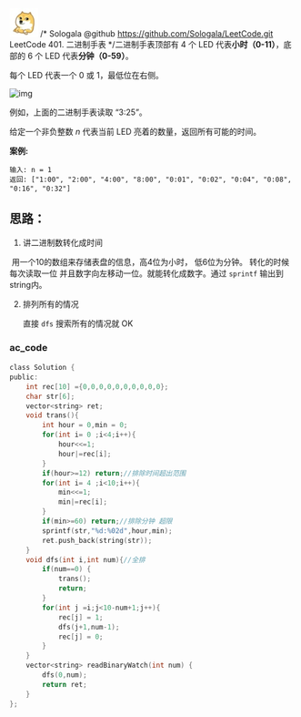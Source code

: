 ![](https://github.com/Sologala/SomeThings/blob/master/face.jpg?raw=true)
/*
    Sologala   @github    https://github.com/Sologala/LeetCode.git
    LeetCode   401. 二进制手表
*/二进制手表顶部有 4 个 LED 代表**小时（0-11）**，底部的 6 个 LED 代表**分钟（0-59）**。

每个 LED 代表一个 0 或 1，最低位在右侧。

![img](https://upload.wikimedia.org/wikipedia/commons/8/8b/Binary_clock_samui_moon.jpg)

例如，上面的二进制手表读取 “3:25”。

给定一个非负整数 *n* 代表当前 LED 亮着的数量，返回所有可能的时间。

**案例:**

```
输入: n = 1
返回: ["1:00", "2:00", "4:00", "8:00", "0:01", "0:02", "0:04", "0:08", "0:16", "0:32"]
```

 

## **思路：**

1. 讲二进制数转化成时间

​		用一个10的数组来存储表盘的信息，高4位为小时， 低6位为分钟。 转化的时候 每次读取一位 并且数字向左移动一位。就能转化成数字。通过 `sprintf` 输出到string内。

 2.  排列所有的情况

     直接 `dfs` 搜索所有的情况就 OK 

### **ac_code**

```c
class Solution {
public:
    int rec[10] ={0,0,0,0,0,0,0,0,0,0};
    char str[6];
    vector<string> ret;
    void trans(){
        int hour = 0,min = 0;
        for(int i= 0 ;i<4;i++){
            hour<<=1;
            hour|=rec[i];
        }
        if(hour>=12) return;//排除时间超出范围
        for(int i= 4 ;i<10;i++){
            min<<=1;
            min|=rec[i];
        }
        if(min>=60) return;//排除分钟 超限
        sprintf(str,"%d:%02d",hour,min);
        ret.push_back(string(str));
    }
    void dfs(int i,int num){//全排
        if(num==0) {    
            trans();
            return;
        }
        for(int j =i;j<10-num+1;j++){
            rec[j] = 1;
            dfs(j+1,num-1);
            rec[j] = 0;
        }
    }
    vector<string> readBinaryWatch(int num) {
        dfs(0,num);
        return ret;
    }
};
```